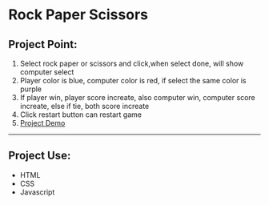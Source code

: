 # Rock Paper Scissors

## Project Point:

1. Select rock paper or scissors and click,when select done, will show computer select
2. Player color is blue, computer color is red, if select the same color is purple
3. If player win, player score increate, also computer win, computer score increate, else if tie, both score increate
4. Click restart button can restart game
5. [Project Demo](https://day-project.zkhsin.now.sh/Rock%20Paper%20Scissors/)

---

## Project Use:

- HTML
- CSS
- Javascript
